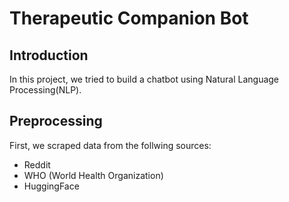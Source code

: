 # Therapeutic Companion Bot

## Introduction

In this project, we tried to build a chatbot using Natural Language Processing(NLP). 

## Preprocessing

First, we scraped data from the follwing sources:

* Reddit
* WHO (World Health Organization)
* HuggingFace

